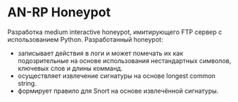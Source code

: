 # AN-RP Honeypot
Разработка medium interactive honeypot, имитирующего FTP сервер с использованием Python.
Разработанный honeypot:
- записывает действия в логи и может помечать их как подозрительные на основе использования нестандартных символов, ключевых слов и длины комманд.
- осуществляет извлечение сигнатуры на основе longest common string.
- формирует правило для Snort на основе извлечённой сигнатуры.
